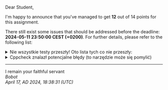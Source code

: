 Dear Student,

I'm happy to announce that you've managed to get **12** out of 14 points for this assignment.

There still exist some issues that should be addressed before the deadline: **2024-05-11 23:50:00 CEST (+0200)**. For further details, please refer to the following list:

<details><summary>Nie wszystkie testy przeszły! Oto lista tych co nie przeszły:</summary>1.&nbsp;VectorTest.copyAndMoveConstructor_expectedSuccessfulCopyAndMove<br>2.&nbsp;VectorTest.addingElementsWithReallocationNecessairy</details>
<details><summary>Cppcheck znalazł potencjalne błędy (to narzędzie może się pomylić)</summary>/tmp/tmpkz7b6t1u/student/fraction.h:45:4:&nbsp;warning:&nbsp;Class&nbsp;'Fraction'&nbsp;has&nbsp;a&nbsp;constructor&nbsp;with&nbsp;1&nbsp;argument&nbsp;that&nbsp;is&nbsp;not&nbsp;explicit.&nbsp;[noExplicitConstructor]<br>&nbsp;&nbsp;&nbsp;Fraction(int&nbsp;numerator&nbsp;=&nbsp;0,&nbsp;int&nbsp;denominator&nbsp;=&nbsp;1);<br>&nbsp;&nbsp;&nbsp;^<br>/tmp/tmpkz7b6t1u/student/vector.h:77:5:&nbsp;warning:&nbsp;Class&nbsp;'Vector'&nbsp;has&nbsp;a&nbsp;constructor&nbsp;with&nbsp;1&nbsp;argument&nbsp;that&nbsp;is&nbsp;not&nbsp;explicit.&nbsp;[noExplicitConstructor]<br>&nbsp;&nbsp;&nbsp;&nbsp;Vector(std::size_t&nbsp;init_capacity&nbsp;=&nbsp;0);<br>&nbsp;&nbsp;&nbsp;&nbsp;^<br>/tmp/tmpkz7b6t1u/student/fraction.cpp:24:0:&nbsp;warning:&nbsp;The&nbsp;function&nbsp;'setDenominator'&nbsp;is&nbsp;never&nbsp;used.&nbsp;[unusedFunction]<br>void&nbsp;Fraction::setDenominator(int&nbsp;denominator)<br>^<br>/tmp/tmpkz7b6t1u/student/fraction.cpp:31:0:&nbsp;warning:&nbsp;The&nbsp;function&nbsp;'setNumerator'&nbsp;is&nbsp;never&nbsp;used.&nbsp;[unusedFunction]<br>void&nbsp;Fraction::setNumerator(int&nbsp;numerator)<br>^<br>/tmp/tmpkz7b6t1u/student/vector.cpp:43:0:&nbsp;warning:&nbsp;The&nbsp;function&nbsp;'size'&nbsp;is&nbsp;never&nbsp;used.&nbsp;[unusedFunction]<br>std::size_t&nbsp;Vector::size()&nbsp;const<br>^<br>/tmp/tmpkz7b6t1u/student/vector.cpp:48:0:&nbsp;warning:&nbsp;The&nbsp;function&nbsp;'capacity'&nbsp;is&nbsp;never&nbsp;used.&nbsp;[unusedFunction]<br>std::size_t&nbsp;Vector::capacity()&nbsp;const<br>^<br>/tmp/tmpkz7b6t1u/student/vector.cpp:53:0:&nbsp;warning:&nbsp;The&nbsp;function&nbsp;'data'&nbsp;is&nbsp;never&nbsp;used.&nbsp;[unusedFunction]<br>Fraction*&nbsp;Vector::data()&nbsp;const<br>^<br>/tmp/tmpkz7b6t1u/student/vector.cpp:58:0:&nbsp;warning:&nbsp;The&nbsp;function&nbsp;'push_back'&nbsp;is&nbsp;never&nbsp;used.&nbsp;[unusedFunction]<br>void&nbsp;Vector::push_back(const&nbsp;Fraction&&nbsp;value)<br>^<br></details>

-----------
I remain your faithful servant\
_Bobot_\
_April 17, AD 2024, 18:38:31 (UTC)_